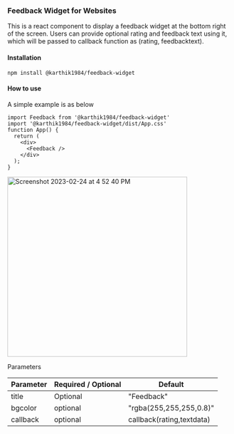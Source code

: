 ### Feedback Widget for Websites

This is a react component to display a feedback widget at the bottom right of the screen. Users can provide optional rating and feedback text using it, which will be passed to callback function as (rating, feedbacktext).

#### Installation

```npm install @karthik1984/feedback-widget```

#### How to use
A simple example is as below

```
import Feedback from '@karthik1984/feedback-widget'
import '@karthik1984/feedback-widget/dist/App.css'
function App() {
  return (
    <div>
      <Feedback />
    </div>
  );
}
```

<img width="404" alt="Screenshot 2023-02-24 at 4 52 40 PM" src="https://user-images.githubusercontent.com/10400725/221167634-2f177393-08c2-4287-919c-726126e69d9e.png">


Parameters

| Parameter | Required / Optional | Default |
| ------------- | ------------- | ----------- |
| title | Optional  | "Feedback" |
| bgcolor | optional | "rgba(255,255,255,0.8)" |
| callback | optional | callback(rating,textdata) |
